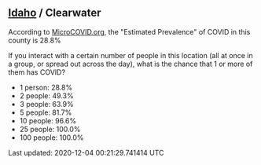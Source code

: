 
## [Idaho](/united-states/idaho) / Clearwater

According to [MicroCOVID.org](http://microcovid.org),
the "Estimated Prevalence" of COVID in this county is 28.8%

If you interact with a certain number of people in this location
(all at once in a group, or spread out across the day), what is the chance that
1 or more of them has COVID?

- 1 person: 28.8%
- 2 people: 49.3%
- 3 people: 63.9%
- 5 people: 81.7%
- 10 people: 96.6%
- 25 people: 100.0%
- 100 people: 100.0%

Last updated: 2020-12-04 00:21:29.741414 UTC
